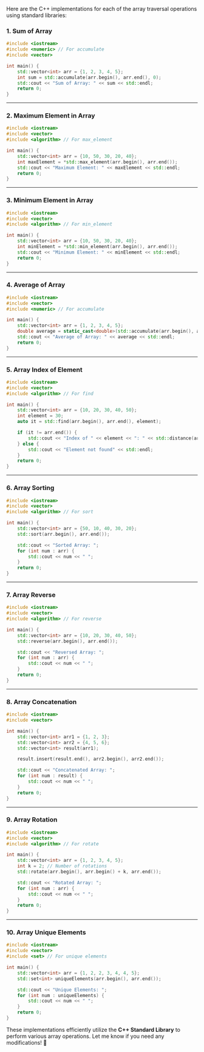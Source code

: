 Here are the C++ implementations for each of the array traversal operations using standard libraries:

### 1. **Sum of Array**

```cpp
#include <iostream>
#include <numeric> // For accumulate
#include <vector>

int main() {
    std::vector<int> arr = {1, 2, 3, 4, 5};
    int sum = std::accumulate(arr.begin(), arr.end(), 0);
    std::cout << "Sum of Array: " << sum << std::endl;
    return 0;
}
```

---

### 2. **Maximum Element in Array**

```cpp
#include <iostream>
#include <vector>
#include <algorithm> // For max_element

int main() {
    std::vector<int> arr = {10, 50, 30, 20, 40};
    int maxElement = *std::max_element(arr.begin(), arr.end());
    std::cout << "Maximum Element: " << maxElement << std::endl;
    return 0;
}
```

---

### 3. **Minimum Element in Array**

```cpp
#include <iostream>
#include <vector>
#include <algorithm> // For min_element

int main() {
    std::vector<int> arr = {10, 50, 30, 20, 40};
    int minElement = *std::min_element(arr.begin(), arr.end());
    std::cout << "Minimum Element: " << minElement << std::endl;
    return 0;
}
```

---

### 4. **Average of Array**

```cpp
#include <iostream>
#include <vector>
#include <numeric> // For accumulate

int main() {
    std::vector<int> arr = {1, 2, 3, 4, 5};
    double average = static_cast<double>(std::accumulate(arr.begin(), arr.end(), 0)) / arr.size();
    std::cout << "Average of Array: " << average << std::endl;
    return 0;
}
```

---

### 5. **Array Index of Element**

```cpp
#include <iostream>
#include <vector>
#include <algorithm> // For find

int main() {
    std::vector<int> arr = {10, 20, 30, 40, 50};
    int element = 30;
    auto it = std::find(arr.begin(), arr.end(), element);

    if (it != arr.end()) {
        std::cout << "Index of " << element << ": " << std::distance(arr.begin(), it) << std::endl;
    } else {
        std::cout << "Element not found" << std::endl;
    }
    return 0;
}
```

---

### 6. **Array Sorting**

```cpp
#include <iostream>
#include <vector>
#include <algorithm> // For sort

int main() {
    std::vector<int> arr = {50, 10, 40, 30, 20};
    std::sort(arr.begin(), arr.end());

    std::cout << "Sorted Array: ";
    for (int num : arr) {
        std::cout << num << " ";
    }
    return 0;
}
```

---

### 7. **Array Reverse**

```cpp
#include <iostream>
#include <vector>
#include <algorithm> // For reverse

int main() {
    std::vector<int> arr = {10, 20, 30, 40, 50};
    std::reverse(arr.begin(), arr.end());

    std::cout << "Reversed Array: ";
    for (int num : arr) {
        std::cout << num << " ";
    }
    return 0;
}
```

---

### 8. **Array Concatenation**

```cpp
#include <iostream>
#include <vector>

int main() {
    std::vector<int> arr1 = {1, 2, 3};
    std::vector<int> arr2 = {4, 5, 6};
    std::vector<int> result(arr1);

    result.insert(result.end(), arr2.begin(), arr2.end());

    std::cout << "Concatenated Array: ";
    for (int num : result) {
        std::cout << num << " ";
    }
    return 0;
}
```

---

### 9. **Array Rotation**

```cpp
#include <iostream>
#include <vector>
#include <algorithm> // For rotate

int main() {
    std::vector<int> arr = {1, 2, 3, 4, 5};
    int k = 2; // Number of rotations
    std::rotate(arr.begin(), arr.begin() + k, arr.end());

    std::cout << "Rotated Array: ";
    for (int num : arr) {
        std::cout << num << " ";
    }
    return 0;
}
```

---

### 10. **Array Unique Elements**

```cpp
#include <iostream>
#include <vector>
#include <set> // For unique elements

int main() {
    std::vector<int> arr = {1, 2, 2, 3, 4, 4, 5};
    std::set<int> uniqueElements(arr.begin(), arr.end());

    std::cout << "Unique Elements: ";
    for (int num : uniqueElements) {
        std::cout << num << " ";
    }
    return 0;
}
```

These implementations efficiently utilize the **C++ Standard Library** to perform various array operations. Let me know if you need any modifications! 🚀
